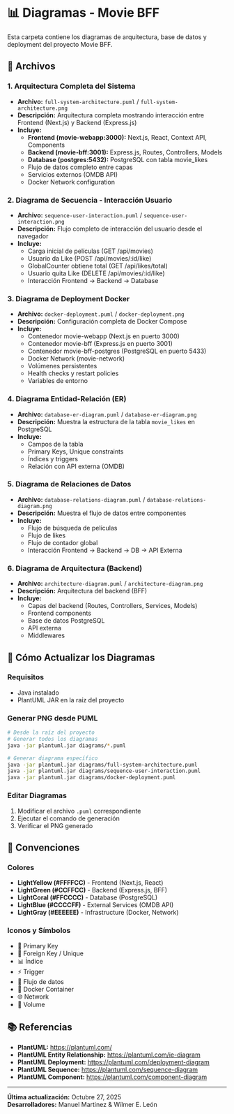 # 📊 Diagramas - Movie BFF

Esta carpeta contiene los diagramas de arquitectura, base de datos y deployment del proyecto Movie BFF.

## 📁 Archivos

### 1. Arquitectura Completa del Sistema
- **Archivo:** `full-system-architecture.puml` / `full-system-architecture.png`
- **Descripción:** Arquitectura completa mostrando interacción entre Frontend (Next.js) y Backend (Express.js)
- **Incluye:**
  - **Frontend (movie-webapp:3000):** Next.js, React, Context API, Components
  - **Backend (movie-bff:3001):** Express.js, Routes, Controllers, Models
  - **Database (postgres:5432):** PostgreSQL con tabla movie_likes
  - Flujo de datos completo entre capas
  - Servicios externos (OMDB API)
  - Docker Network configuration

### 2. Diagrama de Secuencia - Interacción Usuario
- **Archivo:** `sequence-user-interaction.puml` / `sequence-user-interaction.png`
- **Descripción:** Flujo completo de interacción del usuario desde el navegador
- **Incluye:**
  - Carga inicial de películas (GET /api/movies)
  - Usuario da Like (POST /api/movies/:id/like)
  - GlobalCounter obtiene total (GET /api/likes/total)
  - Usuario quita Like (DELETE /api/movies/:id/like)
  - Interacción Frontend → Backend → Database

### 3. Diagrama de Deployment Docker
- **Archivo:** `docker-deployment.puml` / `docker-deployment.png`
- **Descripción:** Configuración completa de Docker Compose
- **Incluye:**
  - Contenedor movie-webapp (Next.js en puerto 3000)
  - Contenedor movie-bff (Express.js en puerto 3001)
  - Contenedor movie-bff-postgres (PostgreSQL en puerto 5433)
  - Docker Network (movie-network)
  - Volúmenes persistentes
  - Health checks y restart policies
  - Variables de entorno

### 4. Diagrama Entidad-Relación (ER)
- **Archivo:** `database-er-diagram.puml` / `database-er-diagram.png`
- **Descripción:** Muestra la estructura de la tabla `movie_likes` en PostgreSQL
- **Incluye:**
  - Campos de la tabla
  - Primary Keys, Unique constraints
  - Índices y triggers
  - Relación con API externa (OMDB)

### 5. Diagrama de Relaciones de Datos
- **Archivo:** `database-relations-diagram.puml` / `database-relations-diagram.png`
- **Descripción:** Muestra el flujo de datos entre componentes
- **Incluye:**
  - Flujo de búsqueda de películas
  - Flujo de likes
  - Flujo de contador global
  - Interacción Frontend → Backend → DB → API Externa

### 6. Diagrama de Arquitectura (Backend)
- **Archivo:** `architecture-diagram.puml` / `architecture-diagram.png`
- **Descripción:** Arquitectura del backend (BFF)
- **Incluye:**
  - Capas del backend (Routes, Controllers, Services, Models)
  - Frontend components
  - Base de datos PostgreSQL
  - API externa
  - Middlewares

## 🔄 Cómo Actualizar los Diagramas

### Requisitos
- Java instalado
- PlantUML JAR en la raíz del proyecto

### Generar PNG desde PUML

```bash
# Desde la raíz del proyecto
# Generar todos los diagramas
java -jar plantuml.jar diagrams/*.puml

# Generar diagrama específico
java -jar plantuml.jar diagrams/full-system-architecture.puml
java -jar plantuml.jar diagrams/sequence-user-interaction.puml
java -jar plantuml.jar diagrams/docker-deployment.puml
```

### Editar Diagramas

1. Modificar el archivo `.puml` correspondiente
2. Ejecutar el comando de generación
3. Verificar el PNG generado

## 🎨 Convenciones

### Colores
- **LightYellow (#FFFFCC)** - Frontend (Next.js, React)
- **LightGreen (#CCFFCC)** - Backend (Express.js, BFF)
- **LightCoral (#FFCCCC)** - Database (PostgreSQL)
- **LightBlue (#CCCCFF)** - External Services (OMDB API)
- **LightGray (#EEEEEE)** - Infrastructure (Docker, Network)

### Iconos y Símbolos
- 🔑 Primary Key
- 🔗 Foreign Key / Unique
- 📊 Índice
- ⚡ Trigger
- 🔄 Flujo de datos
- 🐳 Docker Container
- 🌐 Network
- 💾 Volume

## 📚 Referencias

- **PlantUML:** https://plantuml.com/
- **PlantUML Entity Relationship:** https://plantuml.com/ie-diagram
- **PlantUML Deployment:** https://plantuml.com/deployment-diagram
- **PlantUML Sequence:** https://plantuml.com/sequence-diagram
- **PlantUML Component:** https://plantuml.com/component-diagram

---

**Última actualización:** Octubre 27, 2025  
**Desarrolladores:** Manuel Martinez & Wílmer E. León
